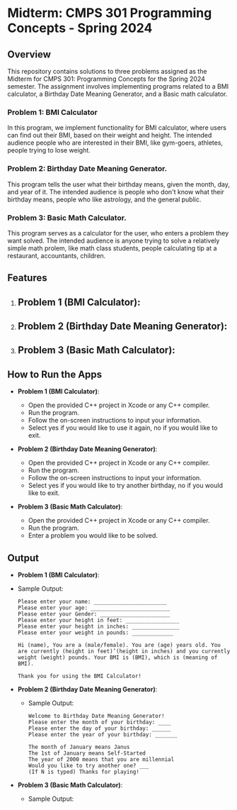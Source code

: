 # Midterm: CMPS 301 Programming Concepts - Spring 2024

## Overview
This repository contains solutions to three problems assigned as the Midterm for CMPS 301: Programming Concepts for the Spring 2024 semester. The assignment involves implementing programs related to a BMI calculator, a Birthday Date Meaning Generator, and a Basic math calculator.

### Problem 1: BMI Calculator
In this program, we implement functionality for BMI calculator, where users can find out their BMI, based on their weight and height. The intended audience people who are interested in their BMI, like gym-goers, athletes, people trying to lose weight.

### Problem 2: Birthday Date Meaning Generator.
This program tells the user what their birthday means, given the month, day, and year of it. The intended audience is people who don't know what their birthday means, people who like astrology, and the general public.

### Problem 3: Basic Math Calculator.
This program serves as a calculator for the user, who enters a problem they want solved. The intended audience is anyone trying to solve a relatively simple math prolem, like math class students, people calculating tip at a restaurant, accountants, children.

## Features
1. **Problem 1 (BMI Calculator)**:
   -
   
3. **Problem 2 (Birthday Date Meaning Generator)**:
   - 

4. **Problem 3 (Basic Math Calculator)**:
   -
   

## How to Run the Apps
- **Problem 1 (BMI Calculator)**:
  - Open the provided C++ project in Xcode or any C++ compiler.
  - Run the program.
  - Follow the on-screen instructions to input your information.
  - Select yes if you would like to use it again, no if you would like to exit.


- **Problem 2 (Birthday Date Meaning Generator)**:
  - Open the provided C++ project in Xcode or any C++ compiler.
  - Run the program.
  - Follow the on-screen instructions to input your information.
  - Select yes if you would like to try another birthday, no if you would like to exit.
 
- **Problem 3 (Basic Math Calculator)**:
  - Open the provided C++ project in Xcode or any C++ compiler.
  - Run the program.
  - Enter a problem you would like to be solved.


## Output
- **Problem 1 (BMI Calculator)**:
- Sample Output:
    ```
    Please enter your name: _______________________
    Please enter your age: _________________________
    Please enter your Gender: ______________________
    Please enter your height in feet: _________________
    Please enter your height in inches: _______________
    Please enter your weight in pounds: _____________

    Hi (name), You are a (male/female). You are (age) years old. You are currently (height in feet)’(height in inches) and you currently weight (weight) pounds. Your BMI is (BMI), which is (meaning of BMI).

    Thank you for using the BMI Calculator!
    
    ```

- **Problem 2 (Birthday Date Meaning Generator)**:
  - Sample Output:
    ```
    Welcome to Birthday Date Meaning Generator!
    Please enter the month of your birthday: ____
    Please enter the day of your birthday: ______
    Please enter the year of your birthday: _______

    The month of January means Janus
    The 1st of January means Self-Started
    The year of 2000 means that you are millennial
    Would you like to try another one? ___
    (If N is typed) Thanks for playing!
    
    ```

- **Problem 3 (Basic Math Calculator)**:
  - Sample Output:
    ```
    

    ```
